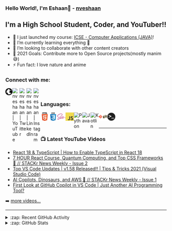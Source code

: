 ### Hello World!, I'm Eshaan👋 - [nveshaan][website]

## I'm a High School Student, Coder, and YouTuber!!

- 🔭 I just launched my course: [ICSE - Computer Applications (JAVA)][course]!
- 🌱 I’m currently learning everything 🤣
- 👯 I’m looking to collaborate with other content creators
- 🥅 2021 Goals: Contribute more to Open Source projects(mostly manim😅)
- ⚡ Fun fact: I love nature and anime

### Connect with me:

[<img align="left" alt="nveshaan" width="22px" src="https://raw.githubusercontent.com/iconic/open-iconic/master/svg/globe.svg" />][website]
[<img align="left" alt="nveshaan | YouTube" width="22px" src="https://cdn.jsdelivr.net/npm/simple-icons@v3/icons/youtube.svg" />][youtube]
[<img align="left" alt="nveshaan | Twitter" width="22px" src="https://cdn.jsdelivr.net/npm/simple-icons@v3/icons/twitter.svg" />][twitter]
[<img align="left" alt="nveshaan | LinkedIn" width="22px" src="https://cdn.jsdelivr.net/npm/simple-icons@v3/icons/linkedin.svg" />][linkedin]
[<img align="left" alt="nveshaan | Instagram" width="22px" src="https://cdn.jsdelivr.net/npm/simple-icons@v3/icons/instagram.svg" />][instagram]

<br />

### Languages:

<img align="left" alt="HTML5" width="26px" src="https://raw.githubusercontent.com/github/explore/80688e429a7d4ef2fca1e82350fe8e3517d3494d/topics/html/html.png" />
<img align="left" alt="CSS3" width="26px" src="https://raw.githubusercontent.com/github/explore/80688e429a7d4ef2fca1e82350fe8e3517d3494d/topics/css/css.png" />
<img align="left" alt="Sass" width="26px" src="https://raw.githubusercontent.com/github/explore/80688e429a7d4ef2fca1e82350fe8e3517d3494d/topics/sass/sass.png" />
<img align="left" alt="JavaScript" width="26px" src="https://raw.githubusercontent.com/github/explore/80688e429a7d4ef2fca1e82350fe8e3517d3494d/topics/javascript/javascript.png" />
<img align="left" alt="Python" width="26px" src="https://upload.wikimedia.org/wikipedia/commons/thumb/c/c3/Python-logo-notext.svg/1024px-Python-logo-notext.svg.png" />
<img align="left" alt="Java" width="26px" src="https://toppng.com/uploads/preview/java-logo-11609365784e4gmvr3iyr.png" />
<img align="left" alt="Kotlin" width="26px" src="https://sdtimes.com/wp-content/uploads/2019/10/1200px-Kotlin-logo.svg_.png" />
<img align="left" alt="Git" width="26px" src="https://raw.githubusercontent.com/github/explore/80688e429a7d4ef2fca1e82350fe8e3517d3494d/topics/git/git.png" />
<img align="left" alt="Terminal" width="26px" src="https://raw.githubusercontent.com/github/explore/80688e429a7d4ef2fca1e82350fe8e3517d3494d/topics/terminal/terminal.png" />

<br />
<br />

---

### 📺 Latest YouTube Videos

<!-- YOUTUBE:START -->
- [React 18 & TypeScript | How to Enable TypeScript in React 18](https://www.youtube.com/watch?v=bA5pZnEE0yA)
- [7 HOUR React Course, Quantum Computing, and Top CSS Frameworks 🤯 // STACKr News Weekly - Issue 2](https://www.youtube.com/watch?v=z8RAL5f-SF0)
- [Top VS Code Updates | v1.58 Released!! | Tips & Tricks 2021 (Visual Studio Code)](https://www.youtube.com/watch?v=lWC3bSuADRw)
- [AI Copilots, Dinosaurs, and AWS 🤯 // STACKr News Weekly - Issue 1](https://www.youtube.com/watch?v=7kmb7-tFuXM)
- [First Look at GitHub Copilot in VS Code | Just Another AI Programming Tool?](https://www.youtube.com/watch?v=calK4DpJV8A)
<!-- YOUTUBE:END -->

➡️ [more videos...](https://youtube.com/codestackr)

---


<details>
  <summary>:zap: Recent GitHub Activity</summary>
  
<!--START_SECTION:activity-->
1. 🗣 Commented on [#1](https://github.com/codeSTACKr/portfolio-sass/issues/1) in [codeSTACKr/portfolio-sass](https://github.com/codeSTACKr/portfolio-sass)
2. 🎉 Merged PR [#1](https://github.com/codeSTACKr/portfolio-sass/pull/1) in [codeSTACKr/portfolio-sass](https://github.com/codeSTACKr/portfolio-sass)
3. 🗣 Commented on [#10](https://github.com/codeSTACKr/codestackr-vscode-theme/issues/10) in [codeSTACKr/codestackr-vscode-theme](https://github.com/codeSTACKr/codestackr-vscode-theme)
4. 🗣 Commented on [#11](https://github.com/codeSTACKr/codestackr-vscode-theme/issues/11) in [codeSTACKr/codestackr-vscode-theme](https://github.com/codeSTACKr/codestackr-vscode-theme)
5. ❌ Closed PR [#1](https://github.com/codeSTACKr/spotify-now-playing/pull/1) in [codeSTACKr/spotify-now-playing](https://github.com/codeSTACKr/spotify-now-playing)
<!--END_SECTION:activity-->

</details>

<details>
  <summary>:zap: GitHub Stats</summary>

  <img align="left" alt="codeSTACKr's GitHub Stats" src="https://github-readme-stats.codestackr.vercel.app/api?username=codeSTACKr&show_icons=true&hide_border=true" />

</details>

[website]: https://nveshaan.github.io/nveshaan/
[course]: https://youtube.com/playlist?list=PLUaskoKWGLbE_u35ra2gdFg1iJktrVUK4
[twitter]: https://twitter.com/nveshaan
[youtube]: https://www.youtube.com/channel/UCMavaYUPeE-bwheMerEIpJg/featured
[instagram]: https://instagram.com/nveshaan
[linkedin]: https://linkedin.com/in/nveshaan
